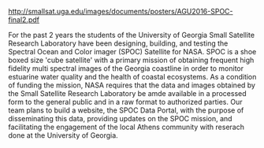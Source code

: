 http://smallsat.uga.edu/images/documents/posters/AGU2016-SPOC-final2.pdf

For the past 2 years the students of the University of Georgia Small Satellite Research Laboratory have been designing, building, and testing the Spectral Ocean and Color imager (SPOC) Satellite for NASA. SPOC is a shoe boxed size 'cube satellite' with a primary mission of obtaining frequent high fidelity multi spectral images of the Georgia coastline in order to monitor estuarine water quality and the health of coastal ecosystems. As a condition of funding the mission, NASA requires that the data and images obtained by the Small Satellite Research Laboratory be amde available in a processed form to the general public and in a raw format to authorized parties. Our team plans to build a website, the SPOC Data Portal, with the purpose of disseminating this data, providing updates on the SPOC mission, and facilitating the engagement of the local Athens community with reserach done at the University of Georgia.
